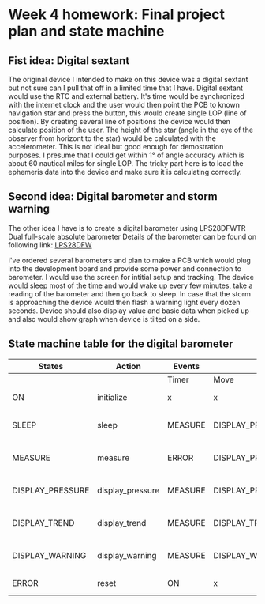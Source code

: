 # Week 4 homework: Final project plan and state machine

## Fist idea: Digital sextant

The original device I intended to make on this device was a digital sextant but not sure can I pull that off 
in a limited time that I have. Digital sextant would use the RTC and external battery. It's time would be 
synchronized with the internet clock and the user would then point the PCB to known navigation star and 
press the button, this would create single LOP (line of position). By creating several line of positions
the device would then calculate position of the user. 
The height of the star (angle in the eye of the observer from horizont to the star) would be calculated 
with the accelerometer. This is not ideal but good enough for demostration purposes. I presume that I could
get within 1° of angle accuracy which is about 60 nautical miles for single LOP. 
The tricky part here is to load the ephemeris data into the device and make sure it is calculating correctly. 

## Second idea: Digital barometer and storm warning
The other idea I have is to create a digital barometer using LPS28DFWTR Dual full-scale absolute barometer 
Details of the barometer can be found on following link:
[LPS28DFW](https://www.st.com/en/mems-and-sensors/lps28dfw.html)

I've ordered several barometers and plan to make a PCB which would plug into the development board and provide
some power and connection to barometer. I would use the screen for intitial setup and tracking. The device would
sleep most of the time and would wake up every few minutes, take a reading of the barometer and then go back to sleep.
In case that the storm is approaching the device would then flash a warning light every dozen seconds.
Device should also display value and basic data when picked up and also would show graph when device is tilted
on a side. 


## State machine table for the digital barometer
| States           | Action           | Events  |                  |                  |                 |                  |                 | Comment                       |
|------------------|------------------|---------|------------------|------------------|-----------------|------------------|-----------------|-------------------------------|
|                  |                  | Timer   | Move             | Tilt-Portrait    | Tilt-Landscpe   | Button           | Warning         |                               |
| ON               | initialize       | x       | x                | x                | x               | x                | x               | Initialization procedure      |
| SLEEP            | sleep            | MEASURE | DISPLAY_PRESSURE | DISPLAY_PRESSURE | DISPLAY_TREND   | DISPLAY_PRESSURE | DISPLAY_WARNING | Screen off, waiting for timer |
| MEASURE          | measure          | ERROR   | DISPLAY_PRESSURE | DISPLAY_PRESSURE | DISPLAY_TREND   | DISPLAY_PRESSURE | DISPLAY_WARNING | Measure in the background     |
| DISPLAY_PRESSURE | display_pressure | MEASURE | DISPLAY_PRESSURE | DISPLAY_PRESSURE | DISPLAY_TREND   | DISPLAY_PRESSURE | DISPLAY_WARNING | Display current pressure      |
| DISPLAY_TREND    | display_trend    | MEASURE | DISPLAY_TREND    | DISPLAY_PRESSURE | DISPLAY_TREND   | DISPLAY_TREND    | DISPLAY_WARNING | Display pressure graph        |
| DISPLAY_WARNING  | display_warning  | MEASURE | DISPLAY_WARNING  | DISPLAY_WARNING  | DISPLAY_WARNING | DISPLAY_WARNING  | DISPLAY_WARNING | Display storm warning         |
| ERROR            | reset            | ON      | x                | x                | x               | x                | x               | Reset the device              |
